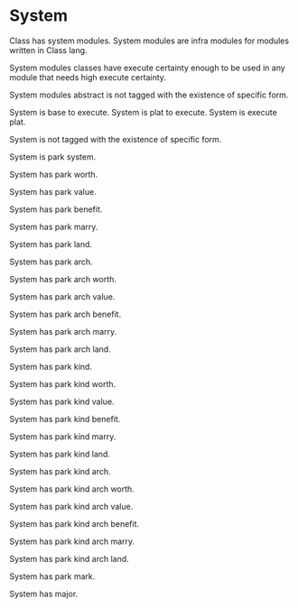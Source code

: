 # System

Class has system modules. System modules are infra modules for modules written in Class lang.

System modules classes have execute certainty enough to be used in any module that needs high execute certainty.

System modules abstract is not tagged with the existence of specific form.

System is base to execute.
System is plat to execute.
System is execute plat.

System is not tagged with the existence of specific form.

System is park system.

System has park worth.

System has park value.

System has park benefit.

System has park marry.

System has park land.

System has park arch.

System has park arch worth.

System has park arch value.

System has park arch benefit.

System has park arch marry.

System has park arch land.

System has park kind.

System has park kind worth.

System has park kind value.

System has park kind benefit.

System has park kind marry.

System has park kind land.

System has park kind arch.

System has park kind arch worth.

System has park kind arch value.

System has park kind arch benefit.

System has park kind arch marry.

System has park kind arch land.

System has park mark.

System has major.